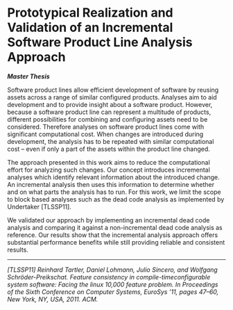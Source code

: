 # Prototypical Realization and Validation of an Incremental Software Product Line Analysis Approach
***Master Thesis***


Software product lines allow efficient development of software by reusing assets across a range of similar configured products. Analyses aim to aid development and to provide insight about a software product. However, because a software product line can represent a multitude of products, different possibilities for combining and configuring assets need to be considered. Therefore analyses on software product lines come with significant computational cost. When changes are introduced during development, the analysis has to be repeated with similar computational cost – even if only a part of the assets within the product line changed.

The approach presented in this work aims to reduce the computational effort for analyzing such changes. Our concept introduces incremental analyses which identify relevant information about the introduced change. An incremental analysis then uses this information to determine whether and on what parts the analysis has to run. For this work, we limit the scope to block based analyses such as the dead code analysis as implemented by Undertaker [TLSSP11].

We validated our approach by implementing an incremental dead code analysis and comparing it against a non-incremental dead code analysis as reference. Our results show that the incremental analysis approach offers substantial performance benefits while still providing reliable and consistent results.

---

*[TLSSP11] Reinhard Tartler, Daniel Lohmann, Julio Sincero, and Wolfgang Schröder-Preikschat. Feature consistency in compile-timeconfigurable system software: Facing the linux 10,000 feature problem. In Proceedings of the Sixth Conference on Computer Systems, EuroSys ’11, pages 47–60, New York, NY, USA, 2011. ACM.*
